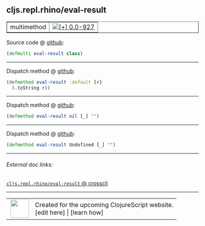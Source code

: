 ## cljs.repl.rhino/eval-result



 <table border="1">
<tr>
<td>multimethod</td>
<td><a href="https://github.com/cljsinfo/cljs-api-docs/tree/0.0-927"><img valign="middle" alt="[+] 0.0-927" title="Added in 0.0-927" src="https://img.shields.io/badge/+-0.0--927-lightgrey.svg"></a> </td>
</tr>
</table>









Source code @ [github](https://github.com/clojure/clojurescript/blob/r2657/src/clj/cljs/repl/rhino.clj#L55):

```clj
(defmulti eval-result class)
```

<!--
Repo - tag - source tree - lines:

 <pre>
clojurescript @ r2657
└── src
    └── clj
        └── cljs
            └── repl
                └── <ins>[rhino.clj:55](https://github.com/clojure/clojurescript/blob/r2657/src/clj/cljs/repl/rhino.clj#L55)</ins>
</pre>

-->

---

Dispatch method @ [github](https://github.com/clojure/clojurescript/blob/r2657/src/clj/cljs/repl/rhino.clj#L57-L58):

```clj
(defmethod eval-result :default [r]
  (.toString r))
```

<!--
Repo - tag - source tree - lines:

 <pre>
clojurescript @ r2657
└── src
    └── clj
        └── cljs
            └── repl
                └── <ins>[rhino.clj:57-58](https://github.com/clojure/clojurescript/blob/r2657/src/clj/cljs/repl/rhino.clj#L57-L58)</ins>
</pre>
-->

---
Dispatch method @ [github](https://github.com/clojure/clojurescript/blob/r2657/src/clj/cljs/repl/rhino.clj#L60):

```clj
(defmethod eval-result nil [_] "")
```

<!--
Repo - tag - source tree - lines:

 <pre>
clojurescript @ r2657
└── src
    └── clj
        └── cljs
            └── repl
                └── <ins>[rhino.clj:60](https://github.com/clojure/clojurescript/blob/r2657/src/clj/cljs/repl/rhino.clj#L60)</ins>
</pre>
-->

---
Dispatch method @ [github](https://github.com/clojure/clojurescript/blob/r2657/src/clj/cljs/repl/rhino.clj#L62):

```clj
(defmethod eval-result Undefined [_] "")
```

<!--
Repo - tag - source tree - lines:

 <pre>
clojurescript @ r2657
└── src
    └── clj
        └── cljs
            └── repl
                └── <ins>[rhino.clj:62](https://github.com/clojure/clojurescript/blob/r2657/src/clj/cljs/repl/rhino.clj#L62)</ins>
</pre>
-->

---


###### External doc links:

[`cljs.repl.rhino/eval-result` @ crossclj](http://crossclj.info/fun/cljs.repl.rhino/eval-result.html)<br>

---

 <table>
<tr><td>
<img valign="middle" align="right" width="48px" src="http://i.imgur.com/Hi20huC.png">
</td><td>
Created for the upcoming ClojureScript website.<br>
[edit here] | [learn how]
</td></tr></table>

[edit here]:https://github.com/cljsinfo/cljs-api-docs/blob/master/cljsdoc/cljs.repl.rhino/eval-result.cljsdoc
[learn how]:https://github.com/cljsinfo/cljs-api-docs/wiki/cljsdoc-files

<!--

This information was too distracting to show to readers, but I'll leave it
commented here since it is helpful to:

- pretty-print the data used to generate this document
- and show how to retrieve that data



The API data for this symbol:

```clj
{:ns "cljs.repl.rhino",
 :name "eval-result",
 :type "multimethod",
 :source {:code "(defmulti eval-result class)",
          :title "Source code",
          :repo "clojurescript",
          :tag "r2657",
          :filename "src/clj/cljs/repl/rhino.clj",
          :lines [55]},
 :full-name "cljs.repl.rhino/eval-result",
 :full-name-encode "cljs.repl.rhino/eval-result",
 :extra-sources ({:code "(defmethod eval-result :default [r]\n  (.toString r))",
                  :title "Dispatch method",
                  :repo "clojurescript",
                  :tag "r2657",
                  :filename "src/clj/cljs/repl/rhino.clj",
                  :lines [57 58]}
                 {:code "(defmethod eval-result nil [_] \"\")",
                  :title "Dispatch method",
                  :repo "clojurescript",
                  :tag "r2657",
                  :filename "src/clj/cljs/repl/rhino.clj",
                  :lines [60]}
                 {:code "(defmethod eval-result Undefined [_] \"\")",
                  :title "Dispatch method",
                  :repo "clojurescript",
                  :tag "r2657",
                  :filename "src/clj/cljs/repl/rhino.clj",
                  :lines [62]}),
 :history [["+" "0.0-927"]]}

```

Retrieve the API data for this symbol:

```clj
;; from Clojure REPL
(require '[clojure.edn :as edn])
(-> (slurp "https://raw.githubusercontent.com/cljsinfo/cljs-api-docs/catalog/cljs-api.edn")
    (edn/read-string)
    (get-in [:symbols "cljs.repl.rhino/eval-result"]))
```

-->
